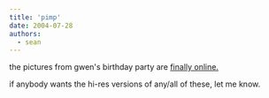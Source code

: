 ```yaml
---
title: 'pimp'
date: 2004-07-28
authors:
  - sean
---
```


the pictures from gwen's birthday party are [finally online.](http://nyarlo.net/boggle/2004/07/28/gwens-party-much-delayed/)

if anybody wants the hi-res versions of any/all of these, let me know.
